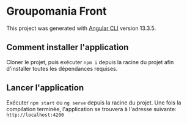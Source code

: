 # Groupomania Front

This project was generated with [Angular CLI](https://github.com/angular/angular-cli) version 13.3.5.

## Comment installer l'application

Cloner le projet, puis exécuter `npm i` depuis la racine du projet afin d'installer toutes les dépendances requises.

## Lancer l'application

Exécuter `npm start` ou `ng serve` depuis la racine du projet.
Une fois la compilation terminée, l'application se trouvera à l'adresse suivante: `http://localhost:4200`

